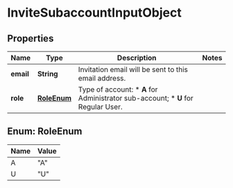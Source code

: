 
# InviteSubaccountInputObject

## Properties
Name | Type | Description | Notes
------------ | ------------- | ------------- | -------------
**email** | **String** | Invitation email will be sent to this email address. | 
**role** | [**RoleEnum**](#RoleEnum) | Type of account: *   **A** for Administrator sub-account; *   **U** for Regular User.  | 


<a name="RoleEnum"></a>
## Enum: RoleEnum
Name | Value
---- | -----
A | &quot;A&quot;
U | &quot;U&quot;



